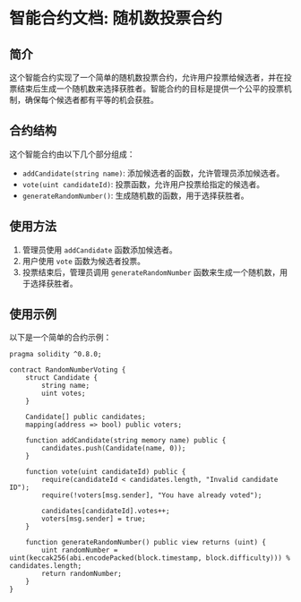 # 智能合约文档: 随机数投票合约

## 简介
这个智能合约实现了一个简单的随机数投票合约，允许用户投票给候选者，并在投票结束后生成一个随机数来选择获胜者。智能合约的目标是提供一个公平的投票机制，确保每个候选者都有平等的机会获胜。

## 合约结构
这个智能合约由以下几个部分组成：

- `addCandidate(string name)`: 添加候选者的函数，允许管理员添加候选者。
- `vote(uint candidateId)`: 投票函数，允许用户投票给指定的候选者。
- `generateRandomNumber()`: 生成随机数的函数，用于选择获胜者。

## 使用方法
1. 管理员使用 `addCandidate` 函数添加候选者。
2. 用户使用 `vote` 函数为候选者投票。
3. 投票结束后，管理员调用 `generateRandomNumber` 函数来生成一个随机数，用于选择获胜者。

## 使用示例
以下是一个简单的合约示例：

```solidity
pragma solidity ^0.8.0;

contract RandomNumberVoting {
    struct Candidate {
        string name;
        uint votes;
    }

    Candidate[] public candidates;
    mapping(address => bool) public voters;

    function addCandidate(string memory name) public {
        candidates.push(Candidate(name, 0));
    }

    function vote(uint candidateId) public {
        require(candidateId < candidates.length, "Invalid candidate ID");
        require(!voters[msg.sender], "You have already voted");
        
        candidates[candidateId].votes++;
        voters[msg.sender] = true;
    }

    function generateRandomNumber() public view returns (uint) {
        uint randomNumber = uint(keccak256(abi.encodePacked(block.timestamp, block.difficulty))) % candidates.length;
        return randomNumber;
    }
}
